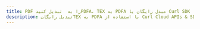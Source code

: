 ---title: PDF را به  تبدیل کنیدPDFA، TEX به PDFA مبدل رایگان یا Curl SDKdescription: تبدیل رایگانTEX به PDFA با استفاده از Curl Cloud APIs & SDK همچنین اسناد PDF را در Cloud ایجاد، ویرایش و رندر کنید.---